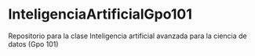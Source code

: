 # InteligenciaArtificialGpo101
Repositorio para la clase Inteligencia artificial avanzada para la ciencia de datos (Gpo 101)
